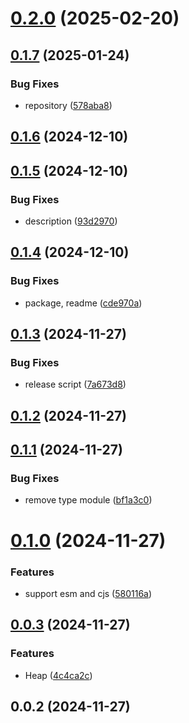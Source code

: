 # [0.2.0](https://github.com/cmmvio/cmmv-inspector/compare/v0.1.7...v0.2.0) (2025-02-20)



## [0.1.7](https://github.com/cmmvio/cmmv-inspector/compare/v0.1.6...v0.1.7) (2025-01-24)


### Bug Fixes

* repository ([578aba8](https://github.com/cmmvio/cmmv-inspector/commit/578aba8d1ae8fed99e86dd4087424b8d2c4b7ca2))



## [0.1.6](https://github.com/cmmvio/cmmv-inspector/compare/v0.1.5...v0.1.6) (2024-12-10)



## [0.1.5](https://github.com/cmmvio/cmmv-inspector/compare/v0.1.4...v0.1.5) (2024-12-10)


### Bug Fixes

* description ([93d2970](https://github.com/cmmvio/cmmv-inspector/commit/93d2970f389c7a72e0dcce8481a316332d7417c7))



## [0.1.4](https://github.com/cmmvio/cmmv-inspector/compare/v0.1.3...v0.1.4) (2024-12-10)


### Bug Fixes

* package, readme ([cde970a](https://github.com/cmmvio/cmmv-inspector/commit/cde970a18bf7dbb95bd6913371bf79b72178b940))



## [0.1.3](https://github.com/cmmvio/cmmv-inspector/compare/v0.1.2...v0.1.3) (2024-11-27)


### Bug Fixes

* release script ([7a673d8](https://github.com/cmmvio/cmmv-inspector/commit/7a673d81aed79b12f4e99fd1f4cbd34fa34b418c))



## [0.1.2](https://github.com/cmmvio/cmmv-inspector/compare/v0.1.1...v0.1.2) (2024-11-27)



## [0.1.1](https://github.com/cmmvio/cmmv-inspector/compare/v0.1.0...v0.1.1) (2024-11-27)


### Bug Fixes

* remove type module ([bf1a3c0](https://github.com/cmmvio/cmmv-inspector/commit/bf1a3c05026d8d8f06f3963ccacea2296781b331))



# [0.1.0](https://github.com/cmmvio/cmmv-inspector/compare/v0.0.3...v0.1.0) (2024-11-27)


### Features

* support esm and cjs ([580116a](https://github.com/cmmvio/cmmv-inspector/commit/580116a8b179ec92d5e7a1a80ff5ced90a9985bd))



## [0.0.3](https://github.com/cmmvio/cmmv-inspector/compare/v0.0.2...v0.0.3) (2024-11-27)


### Features

* Heap ([4c4ca2c](https://github.com/cmmvio/cmmv-inspector/commit/4c4ca2c8ae7f4ab3502308d157e79fb34323c4c4))



## 0.0.2 (2024-11-27)



